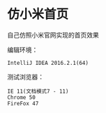 # 仿小米首页

自己仿照小米官网实现的首页效果

编辑环境：

	IntelliJ IDEA 2016.2.1(64)

测试浏览器：

	IE 11(文档模式7 - 11)
	Chrome 50
	FireFox 47
